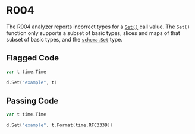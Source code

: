 # R004

The R004 analyzer reports incorrect types for a [`Set()`](https://godoc.org/github.com/hashicorp/terraform-plugin-sdk/helper/schema#ResourceData.Set) call value.
The `Set()` function only supports a subset of basic types, slices and maps of that
subset of basic types, and the [`schema.Set`](https://godoc.org/github.com/hashicorp/terraform-plugin-sdk/helper/schema#Set) type.

## Flagged Code

```go
var t time.Time

d.Set("example", t)
```

## Passing Code

```go
var t time.Time

d.Set("example", t.Format(time.RFC3339))
```
